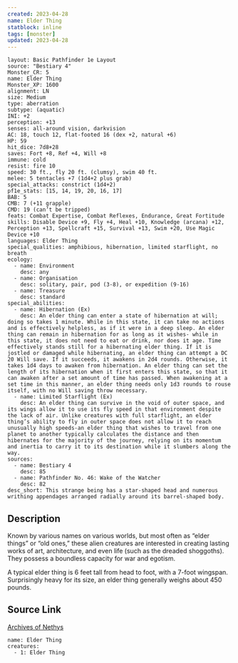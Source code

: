 ```yaml
---
created: 2023-04-28
name: Elder Thing
statblock: inline
tags: [monster]
updated: 2023-04-28
---
```

```statblock
layout: Basic Pathfinder 1e Layout
source: "Bestiary 4"
Monster_CR: 5
name: Elder Thing
Monster_XP: 1600
alignment: LN
size: Medium
type: aberration
subtype: (aquatic)
INI: +2
perception: +13
senses: all-around vision, darkvision
AC: 18, touch 12, flat-footed 16 (dex +2, natural +6)
HP: 59
hit_dice: 7d8+28
saves: Fort +8, Ref +4, Will +8
immune: cold
resist: fire 10
speed: 30 ft., fly 20 ft. (clumsy), swim 40 ft.
melee: 5 tentacles +7 (1d4+2 plus grab)
special_attacks: constrict (1d4+2)
pf1e_stats: [15, 14, 19, 20, 16, 17]
BAB: 5
CMB: 7 (+11 grapple)
CMD: 19 (can’t be tripped)
feats: Combat Expertise, Combat Reflexes, Endurance, Great Fortitude
skills: Disable Device +9, Fly +4, Heal +10, Knowledge (arcana) +12, Perception +13, Spellcraft +15, Survival +13, Swim +20, Use Magic Device +10
languages: Elder Thing
special_qualities: amphibious, hibernation, limited starflight, no breath
ecology:
  - name: Environment
    desc: any
  - name: Organisation
    desc: solitary, pair, pod (3-8), or expedition (9-16)
  - name: Treasure
    desc: standard
special_abilities:
  - name: Hibernation (Ex)
    desc: An elder thing can enter a state of hibernation at will; doing so takes 1 minute. While in this state, it can take no actions and is effectively helpless, as if it were in a deep sleep. An elder thing can remain in hibernation for as long as it wishes- while in this state, it does not need to eat or drink, nor does it age. Time effectively stands still for a hibernating elder thing. If it is jostled or damaged while hibernating, an elder thing can attempt a DC 20 Will save. If it succeeds, it awakens in 2d4 rounds. Otherwise, it takes 1d4 days to awaken from hibernation. An elder thing can set the length of its hibernation when it first enters this state, so that it can awaken after a set amount of time has passed. When awakening at a set time in this manner, an elder thing needs only 1d3 rounds to rouse itself, with no Will saving throw necessary.
  - name: Limited Starflight (Ex)
    desc: An elder thing can survive in the void of outer space, and its wings allow it to use its fly speed in that environment despite the lack of air. Unlike creatures with full starflight, an elder thing’s ability to fly in outer space does not allow it to reach unusually high speeds-an elder thing that wishes to travel from one planet to another typically calculates the distance and then hibernates for the majority of the journey, relying on its momentum and inertia to carry it to its destination while it slumbers along the way.
sources:
  - name: Bestiary 4
    desc: 85
  - name: Pathfinder No. 46: Wake of the Watcher
    desc: 82
desc_short: This strange being has a star-shaped head and numerous writhing appendages arranged radially around its barrel-shaped body.
```
## Description
Known by various names on various worlds, but most often as “elder things” or “old ones,” these alien creatures are interested in creating lasting works of art, architecture, and even life (such as the dreaded shoggoths). They possess a boundless capacity for war and egotism.

A typical elder thing is 6 feet tall from head to foot, with a 7-foot wingspan. Surprisingly heavy for its size, an elder thing generally weighs about 450 pounds.
## Source Link
[Archives of Nethys](https://aonprd.com/MonsterDisplay.aspx?ItemName=Elder%20Thing)
```encounter-table
name: Elder Thing
creatures:
  - 1: Elder Thing
```
